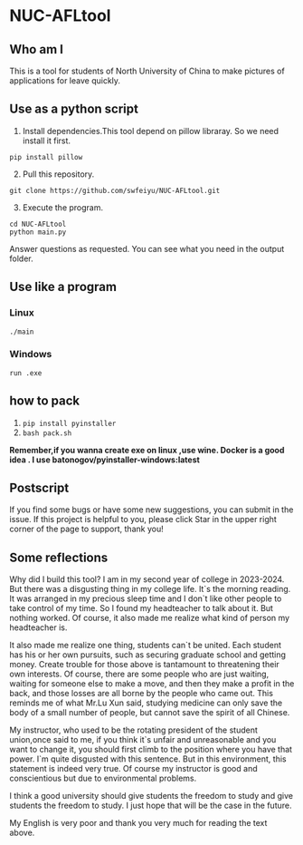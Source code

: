 # NUC-AFLtool
## Who am I
This is a tool for students of North University of China to make pictures of applications for leave quickly.

## Use as a python script
1. Install dependencies.This tool depend on pillow libraray. So we need install it first.
```
pip install pillow
```
2. Pull this repository.
```
git clone https://github.com/swfeiyu/NUC-AFLtool.git
```
3. Execute the program.
```
cd NUC-AFLtool
python main.py
```
Answer questions as requested. You can see what you need in the output folder.

## Use like a program
### Linux
```
./main
```
### Windows
```
run .exe
```
## how to pack
1. `pip install pyinstaller`
2.  `bash pack.sh`

**Remember,if you wanna create exe on linux ,use wine. Docker is a good idea . I use batonogov/pyinstaller-windows:latest**

## Postscript
If you find some bugs or have some new suggestions, you can submit in the issue.
If this project is helpful to you, please click Star in the upper right corner of the page to support, thank you!

## Some reflections
Why did I build this tool? I am in my second year of college in 2023-2024. But there was a disgusting thing in my college life. It\`s the morning reading. It was arranged in my precious sleep time and I don\`t like other people to take control of my time. So I found my headteacher to talk about it. But nothing worked. Of course, it also made me realize what kind of person my headteacher is.

It also made me realize one thing, students can\`t be united. Each student has his or her own pursuits, such as securing graduate school and getting money. Create trouble for those above is tantamount to threatening their own interests. Of course, there are some people who are just waiting, waiting for someone else to make a move, and then they make a profit in the back, and those losses are all borne by the people who came out. This reminds me of what Mr.Lu Xun said, studying medicine can only save the body of a small number of people, but cannot save the spirit of all Chinese.

My instructor, who used to be the rotating president of the student union,once said to me, if you think it\`s unfair and unreasonable and you want to change it, you should first climb to the position where you have that power. I\`m quite disgusted with this sentence. But in this environment, this statement is indeed very true. Of course my instructor is good and conscientious but due to environmental problems.

I think a good university should give students the freedom to study and give students the freedom to study. I just hope that will be the case in the future.

My English is very poor and thank you very much for reading the text above.

